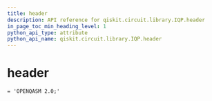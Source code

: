```yaml
---
title: header
description: API reference for qiskit.circuit.library.IQP.header
in_page_toc_min_heading_level: 1
python_api_type: attribute
python_api_name: qiskit.circuit.library.IQP.header
---
```


# header

<span id="qiskit.circuit.library.IQP.header" />

`= 'OPENQASM 2.0;'`

